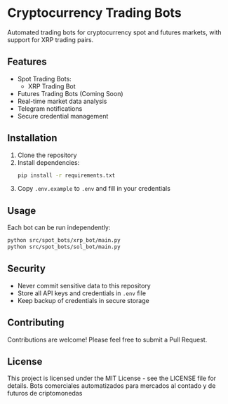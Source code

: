 # Cryptocurrency Trading Bots

Automated trading bots for cryptocurrency spot and futures markets, with support for XRP trading pairs.

## Features

- Spot Trading Bots:
  - XRP Trading Bot
- Futures Trading Bots (Coming Soon)
- Real-time market data analysis
- Telegram notifications
- Secure credential management

## Installation

1. Clone the repository
2. Install dependencies:
   ```bash
   pip install -r requirements.txt
   ```
3. Copy `.env.example` to `.env` and fill in your credentials

## Usage

Each bot can be run independently:

```bash
python src/spot_bots/xrp_bot/main.py
python src/spot_bots/sol_bot/main.py
```

## Security

- Never commit sensitive data to this repository
- Store all API keys and credentials in `.env` file
- Keep backup of credentials in secure storage

## Contributing

Contributions are welcome! Please feel free to submit a Pull Request.

## License

This project is licensed under the MIT License - see the LICENSE file for details.
Bots comerciales automatizados para mercados al contado y de futuros de criptomonedas
